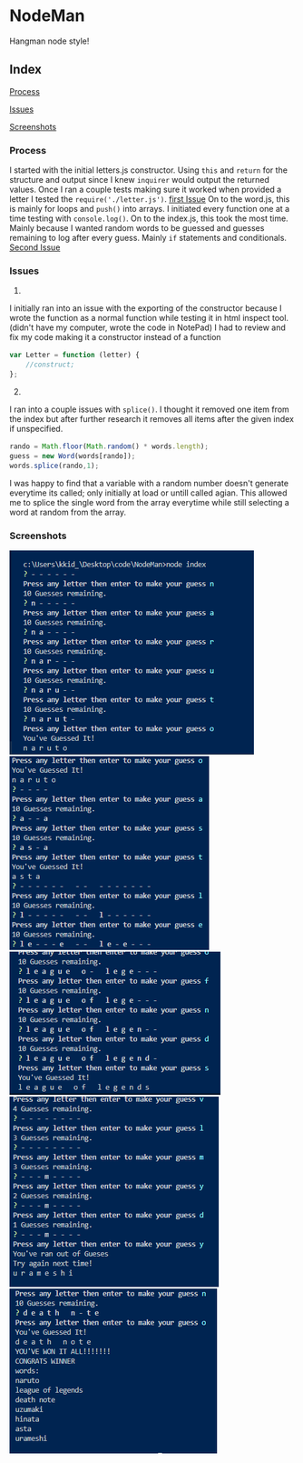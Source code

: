 # NodeMan
Hangman node style!

## Index
[Process](#Process)

[Issues](#Issues)

[Screenshots](#Screenshots)

### Process
I started with the initial letters.js constructor.
Using `this` and `return` for the structure and output since I knew `inquirer` would output the returned values. 
Once I ran a couple tests making sure it worked when provided a letter I tested the `require('./letter.js')`.  [first Issue](#Issues)
On to the word.js, this is mainly for loops and `push()` into arrays.
I initiated every function one at a time testing with `console.log()`.
On to the index.js, this took the most time.
Mainly because I wanted random words to be guessed and guesses remaining to log after every guess.
Mainly `if` statements and conditionals.
[Second Issue](#Issues)

### Issues
1. 
I initially ran into an issue with the exporting of the constructor because I wrote the function as a normal function while testing it in html inspect tool. (didn't have my computer, wrote the code in NotePad)
I had to review and fix my code making it a constructor instead of a function
```js
var Letter = function (letter) {
    //construct;
};
```
2. 
I ran into a couple issues with `splice()`.
I thought it removed one item from the index but after further research it removes all items after the given index if unspecified. 
```js
rando = Math.floor(Math.random() * words.length);
guess = new Word(words[rando]);
words.splice(rando,1);
```
I was happy to find that a variable with a random number doesn't generate everytime its called; only initially at load or untill called agian.
This allowed me to splice the single word from the array everytime while still selecting a word at random from the array. 

### Screenshots
![Start](screenshots/1st_word.png)
![Next Word](screenshots/2nd_word.png)
![Words With Spaces](screenshots/2nd_word_complete_spaces.PNG)
![Incorrect Guesses](screenshots/incorrect_and_lose_screen.png)
![End of Game](screenshots/end_of_game.png)